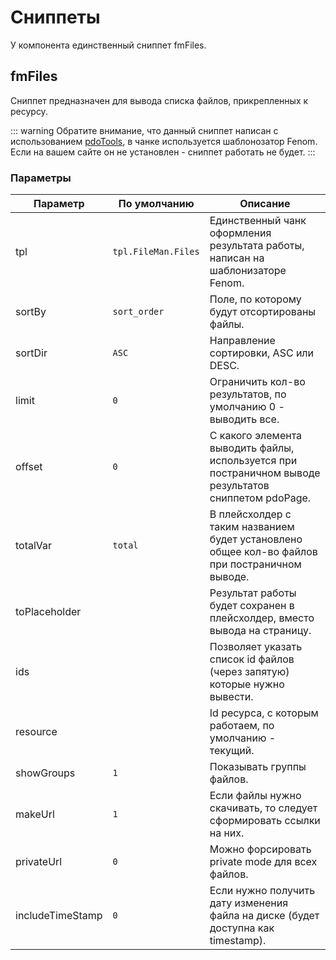 # Сниппеты

У компонента единственный сниппет fmFiles.

## fmFiles

Сниппет предназначен для вывода списка файлов, прикрепленных к ресурсу.

::: warning
Обратите внимание, что данный сниппет написан с использованием [pdoTools](/components/pdotools/), в чанке используется шаблонозатор Fenom. Если на вашем сайте он не установлен - сниппет работать не будет.
:::

### Параметры

| Параметр         | По умолчанию        | Описание                                                                                              |
|------------------|---------------------|-------------------------------------------------------------------------------------------------------|
| tpl              | `tpl.FileMan.Files` | Единственный чанк оформления результата работы, написан на шаблонизаторе Fenom.                       |
| sortBy           | `sort_order`        | Поле, по которому будут отсортированы файлы.                                                          |
| sortDir          | `ASC`               | Направление сортировки, ASC или DESC.                                                                 |
| limit            | `0`                 | Ограничить кол-во результатов, по умолчанию 0 - выводить все.                                         |
| offset           | `0`                 | С какого элемента выводить файлы, используется при постраничном выводе результатов сниппетом pdoPage. |
| totalVar         | `total`             | В плейсхолдер с таким названием будет установлено общее кол-во файлов при постраничном выводе.        |
| toPlaceholder    |                     | Результат работы будет сохранен в плейсхолдер, вместо вывода на страницу.                             |
| ids              |                     | Позволяет указать список id файлов (через запятую) которые нужно вывести.                             |
| resource         |                     | Id ресурса, с которым работаем, по умолчанию - текущий.                                               |
| showGroups       | `1`                 | Показывать группы файлов.                                                                             |
| makeUrl          | `1`                 | Если файлы нужно скачивать, то следует сформировать ссылки на них.                                    |
| privateUrl       | `0`                 | Можно форсировать private mode для всех файлов.                                                       |
| includeTimeStamp | `0`                 | Если нужно получить дату изменения файла на диске (будет доступна как timestamp).                     |

